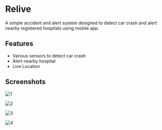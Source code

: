 
# Relive

A simple accident and alert system designed to detect car crash and alert nearby registered hospitals using mobile app.


## Features

- Various sensors to detect car crash
- Alert nearby hospital
- Live Location

## Screenshots

![1](https://user-images.githubusercontent.com/83542976/225052097-fdc2b264-2770-4871-811a-4924362ff8fe.jpeg)

![2](https://user-images.githubusercontent.com/83542976/225052168-95b306d4-466d-4ed1-8197-7a355d7f8482.png)

![3](https://user-images.githubusercontent.com/83542976/225052208-e4b50d69-35d0-40c3-9420-3d8fa5495ba7.jpeg)

![4](https://user-images.githubusercontent.com/83542976/225052263-e67a21fd-a309-4306-a5f4-ed937c357028.png)
